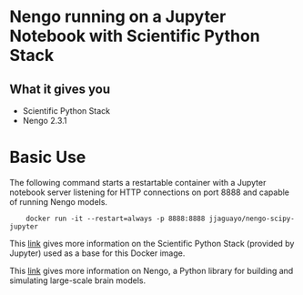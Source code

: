 # Nengo running on a Jupyter Notebook with Scientific Python Stack

## What it gives you 

* Scientific Python Stack
* Nengo 2.3.1

# Basic Use
The following command starts a restartable container with a Jupyter notebook 
server listening for HTTP connections on port 8888 and capable of running
Nengo models.


```
    docker run -it --restart=always -p 8888:8888 jjaguayo/nengo-scipy-jupyter
```

This [link](https://github.com/jupyter/docker-stacks/tree/master/scipy-notebook)
gives more information on the Scientific Python Stack (provided by Jupyter) used
as a base for this Docker image.

This [link](https://pythonhosted.org/nengo/index.html) gives more information on
Nengo, a Python library for building and simulating large-scale brain models.
